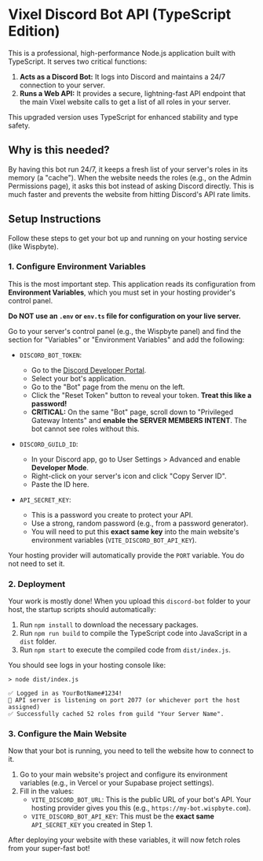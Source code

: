 # Vixel Discord Bot API (TypeScript Edition)

This is a professional, high-performance Node.js application built with TypeScript. It serves two critical functions:

1.  **Acts as a Discord Bot:** It logs into Discord and maintains a 24/7 connection to your server.
2.  **Runs a Web API:** It provides a secure, lightning-fast API endpoint that the main Vixel website calls to get a list of all roles in your server.

This upgraded version uses TypeScript for enhanced stability and type safety.

## Why is this needed?

By having this bot run 24/7, it keeps a fresh list of your server's roles in its memory (a "cache"). When the website needs the roles (e.g., on the Admin Permissions page), it asks this bot instead of asking Discord directly. This is much faster and prevents the website from hitting Discord's API rate limits.

## Setup Instructions

Follow these steps to get your bot up and running on your hosting service (like Wispbyte).

### 1. Configure Environment Variables

This is the most important step. This application reads its configuration from **Environment Variables**, which you must set in your hosting provider's control panel.

**Do NOT use an `.env` or `env.ts` file for configuration on your live server.**

Go to your server's control panel (e.g., the Wispbyte panel) and find the section for "Variables" or "Environment Variables" and add the following:

-   `DISCORD_BOT_TOKEN`:
    -   Go to the [Discord Developer Portal](https://discord.com/developers/applications).
    -   Select your bot's application.
    -   Go to the "Bot" page from the menu on the left.
    -   Click the "Reset Token" button to reveal your token. **Treat this like a password!**
    -   **CRITICAL:** On the same "Bot" page, scroll down to "Privileged Gateway Intents" and **enable the SERVER MEMBERS INTENT**. The bot cannot see roles without this.

-   `DISCORD_GUILD_ID`:
    -   In your Discord app, go to User Settings > Advanced and enable **Developer Mode**.
    -   Right-click on your server's icon and click "Copy Server ID".
    -   Paste the ID here.

-   `API_SECRET_KEY`:
    -   This is a password you create to protect your API.
    -   Use a strong, random password (e.g., from a password generator).
    -   You will need to put this **exact same key** into the main website's environment variables (`VITE_DISCORD_BOT_API_KEY`).

Your hosting provider will automatically provide the `PORT` variable. You do not need to set it.

### 2. Deployment

Your work is mostly done! When you upload this `discord-bot` folder to your host, the startup scripts should automatically:

1.  Run `npm install` to download the necessary packages.
2.  Run `npm run build` to compile the TypeScript code into JavaScript in a `dist` folder.
3.  Run `npm start` to execute the compiled code from `dist/index.js`.

You should see logs in your hosting console like:
```
> node dist/index.js

✅ Logged in as YourBotName#1234!
🚀 API server is listening on port 2077 (or whichever port the host assigned)
✅ Successfully cached 52 roles from guild "Your Server Name".
```

### 3. Configure the Main Website

Now that your bot is running, you need to tell the website how to connect to it.

1.  Go to your main website's project and configure its environment variables (e.g., in Vercel or your Supabase project settings).
2.  Fill in the values:
    -   `VITE_DISCORD_BOT_URL`: This is the public URL of your bot's API. Your hosting provider gives you this (e.g., `https://my-bot.wispbyte.com`).
    -   `VITE_DISCORD_BOT_API_KEY`: This must be the **exact same** `API_SECRET_KEY` you created in Step 1.

After deploying your website with these variables, it will now fetch roles from your super-fast bot!
